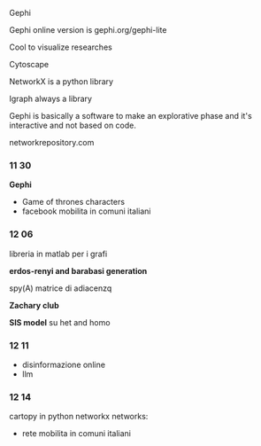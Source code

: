

Gephi


Gephi online version is gephi.org/gephi-lite

Cool to visualize researches 


Cytoscape

NetworkX is a python library 

Igraph always a library


Gephi is basically a software to make an explorative phase and it's interactive and not based on code. 






networkrepository.com


### 11 30 

**Gephi** 

- Game of thrones characters 
- facebook mobilita in comuni italiani 

### 12 06 

libreria in matlab per i grafi

**erdos-renyi and barabasi generation**

spy(A) matrice di adiacenzq

**Zachary club**

**SIS model** su het and homo


### 12 11

- disinformazione online
- llm 


### 12 14 

cartopy in python
networkx
networks:

- rete mobilita in comuni italiani

